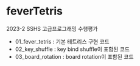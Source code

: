 # feverTetris

2023-2 SSHS 고급프로그래밍 수행평가

- 01_fever_tetris : 기본 테트리스 구현 코드
- 02_key_shuffle : key bind shuffle이 포함된 코드
- 03_board_rotation : board rotation이 포함된 코드

